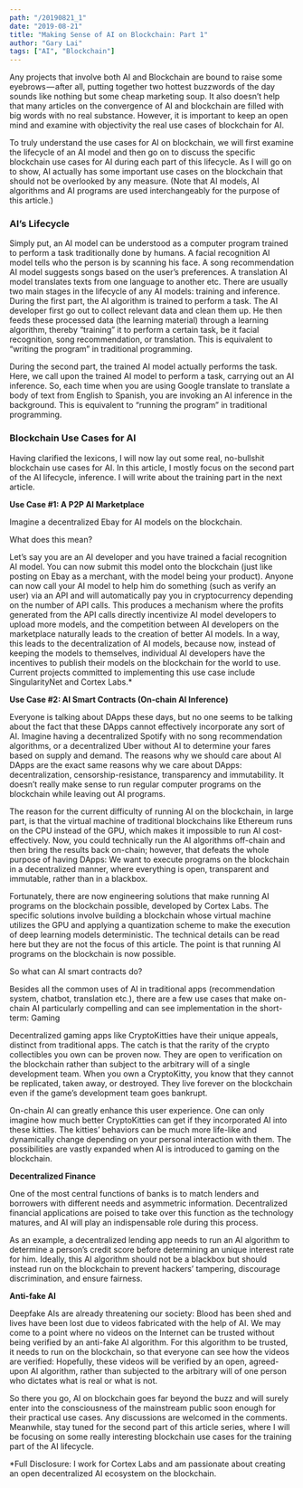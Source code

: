 ```yaml
---
path: "/20190821_1"
date: "2019-08-21"
title: "Making Sense of AI on Blockchain: Part 1"
author: "Gary Lai"
tags: ["AI", "Blockchain"]
---
```


Any projects that involve both AI and Blockchain are bound to raise some eyebrows — after all, putting together two hottest buzzwords of the day sounds like nothing but some cheap marketing soup. It also doesn’t help that many articles on the convergence of AI and blockchain are filled with big words with no real substance. However, it is important to keep an open mind and examine with objectivity the real use cases of blockchain for AI.

To truly understand the use cases for AI on blockchain, we will first examine the lifecycle of an AI model and then go on to discuss the specific blockchain use cases for AI during each part of this lifecycle. As I will go on to show, AI actually has some important use cases on the blockchain that should not be overlooked by any measure. (Note that AI models, AI algorithms and AI programs are used interchangeably for the purpose of this article.)

<h3>AI’s Lifecycle</h3>

Simply put, an AI model can be understood as a computer program trained to perform a task traditionally done by humans. A facial recognition AI model tells who the person is by scanning his face. A song recommendation AI model suggests songs based on the user’s preferences. A translation AI model translates texts from one language to another etc.
There are usually two main stages in the lifecycle of any AI models: training and inference.
During the first part, the AI algorithm is trained to perform a task. The AI developer first go out to collect relevant data and clean them up. He then feeds these processed data (the learning material) through a learning algorithm, thereby “training” it to perform a certain task, be it facial recognition, song recommendation, or translation. This is equivalent to “writing the program” in traditional programming.

During the second part, the trained AI model actually performs the task. Here, we call upon the trained AI model to perform a task, carrying out an AI inference. So, each time when you are using Google translate to translate a body of text from English to Spanish, you are invoking an AI inference in the background. This is equivalent to “running the program” in traditional programming.

<h3>Blockchain Use Cases for AI</h3>

Having clarified the lexicons, I will now lay out some real, no-bullshit blockchain use cases for AI. In this article, I mostly focus on the second part of the AI lifecycle, inference. I will write about the training part in the next article.

**Use Case #1: A P2P AI Marketplace**

Imagine a decentralized Ebay for AI models on the blockchain.

What does this mean?

Let’s say you are an AI developer and you have trained a facial recognition AI model. You can now submit this model onto the blockchain (just like posting on Ebay as a merchant, with the model being your product). Anyone can now call your AI model to help him do something (such as verify an user) via an API and will automatically pay you in cryptocurrency depending on the number of API calls.
This produces a mechanism where the profits generated from the API calls directly incentivize AI model developers to upload more models, and the competition between AI developers on the marketplace naturally leads to the creation of better AI models.
In a way, this leads to the decentralization of AI models, because now, instead of keeping the models to themselves, individual AI developers have the incentives to publish their models on the blockchain for the world to use. Current projects committed to implementing this use case include SingularityNet and Cortex Labs.\*

**Use Case #2: AI Smart Contracts (On-chain AI Inference)**

Everyone is talking about DApps these days, but no one seems to be talking about the fact that these DApps cannot effectively incorporate any sort of AI. Imagine having a decentralized Spotify with no song recommendation algorithms, or a decentralized Uber without AI to determine your fares based on supply and demand. The reasons why we should care about AI DApps are the exact same reasons why we care about DApps: decentralization, censorship-resistance, transparency and immutability. It doesn’t really make sense to run regular computer programs on the blockchain while leaving out AI programs.

The reason for the current difficulty of running AI on the blockchain, in large part, is that the virtual machine of traditional blockchains like Ethereum runs on the CPU instead of the GPU, which makes it impossible to run AI cost-effectively. Now, you could technically run the AI algorithms off-chain and then bring the results back on-chain; however, that defeats the whole purpose of having DApps: We want to execute programs on the blockchain in a decentralized manner, where everything is open, transparent and immutable, rather than in a blackbox.

Fortunately, there are now engineering solutions that make running AI programs on the blockchain possible, developed by Cortex Labs. The specific solutions involve building a blockchain whose virtual machine utilizes the GPU and applying a quantization scheme to make the execution of deep learning models deterministic. The technical details can be read here but they are not the focus of this article. The point is that running AI programs on the blockchain is now possible.

So what can AI smart contracts do?

Besides all the common uses of AI in traditional apps (recommendation system, chatbot, translation etc.), there are a few use cases that make on-chain AI particularly compelling and can see implementation in the short-term:
Gaming

Decentralized gaming apps like CryptoKitties have their unique appeals, distinct from traditional apps. The catch is that the rarity of the crypto collectibles you own can be proven now. They are open to verification on the blockchain rather than subject to the arbitrary will of a single development team. When you own a CryptoKitty, you know that they cannot be replicated, taken away, or destroyed. They live forever on the blockchain even if the game’s development team goes bankrupt.

On-chain AI can greatly enhance this user experience. One can only imagine how much better CryptoKitties can get if they incorporated AI into these kitties. The kitties’ behaviors can be much more life-like and dynamically change depending on your personal interaction with them. The possibilities are vastly expanded when AI is introduced to gaming on the blockchain.

**Decentralized Finance**<br/>

One of the most central functions of banks is to match lenders and borrowers with different needs and asymmetric information. Decentralized financial applications are poised to take over this function as the technology matures, and AI will play an indispensable role during this process.

As an example, a decentralized lending app needs to run an AI algorithm to determine a person’s credit score before determining an unique interest rate for him. Ideally, this AI algorithm should not be a blackbox but should instead run on the blockchain to prevent hackers’ tampering, discourage discrimination, and ensure fairness.

**Anti-fake AI**<br/>

Deepfake AIs are already threatening our society: Blood has been shed and lives have been lost due to videos fabricated with the help of AI. We may come to a point where no videos on the Internet can be trusted without being verified by an anti-fake AI algorithm. For this algorithm to be trusted, it needs to run on the blockchain, so that everyone can see how the videos are verified: Hopefully, these videos will be verified by an open, agreed-upon AI algorithm, rather than subjected to the arbitrary will of one person who dictates what is real or what is not.

So there you go, AI on blockchain goes far beyond the buzz and will surely enter into the consciousness of the mainstream public soon enough for their practical use cases. Any discussions are welcomed in the comments. Meanwhile, stay tuned for the second part of this article series, where I will be focusing on some really interesting blockchain use cases for the training part of the AI lifecycle.

\*Full Disclosure: I work for Cortex Labs and am passionate about creating an open decentralized AI ecosystem on the blockchain.
